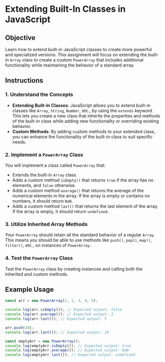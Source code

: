 # Extending Built-In Classes in JavaScript

## Objective

Learn how to extend built-in JavaScript classes to create more powerful and specialized versions. This assignment will focus on extending the built-in `Array` class to create a custom `PowerArray` that includes additional functionality while maintaining the behavior of a standard array.

## Instructions

### 1. Understand the Concepts

- **Extending Built-In Classes**: JavaScript allows you to extend built-in classes like `Array`, `String`, `Number`, etc., by using the `extends` keyword. This lets you create a new class that inherits the properties and methods of the built-in class while adding new functionality or overriding existing behavior.
- **Custom Methods**: By adding custom methods to your extended class, you can enhance the functionality of the built-in class to suit specific needs.

### 2. Implement a `PowerArray` Class

You will implement a class called `PowerArray` that:

- Extends the built-in `Array` class.
- Adds a custom method `isEmpty()` that returns `true` if the array has no elements, and `false` otherwise.
- Adds a custom method `average()` that returns the average of the numerical elements in the array. If the array is empty or contains no numbers, it should return `NaN`.
- Adds a custom method `last()` that returns the last element of the array. If the array is empty, it should return `undefined`.

### 3. Utilize Inherited Array Methods

Your `PowerArray` should retain all the standard behavior of a regular `Array`. This means you should be able to use methods like `push()`, `pop()`, `map()`, `filter()`, etc., on instances of `PowerArray`.

### 4. Test the `PowerArray` Class

Test the `PowerArray` class by creating instances and calling both the inherited and custom methods.

## Example Usage

```javascript
const arr = new PowerArray(1, 2, 3, 4, 5);

console.log(arr.isEmpty()); // Expected output: false
console.log(arr.average()); // Expected output: 3
console.log(arr.last()); // Expected output: 5

arr.push(10);
console.log(arr.last()); // Expected output: 10

const emptyArr = new PowerArray();
console.log(emptyArr.isEmpty()); // Expected output: true
console.log(emptyArr.average()); // Expected output: NaN
console.log(emptyArr.last()); // Expected output: undefined
```
